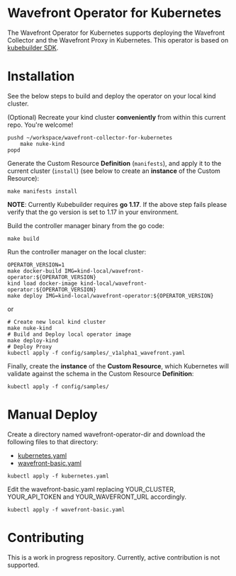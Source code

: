 # Wavefront Operator for Kubernetes

The Wavefront Operator for Kubernetes
supports deploying the Wavefront Collector and the Wavefront Proxy in Kubernetes.
This operator is based on [kubebuilder SDK](https://book.kubebuilder.io/).

# Installation

See the below steps to build and deploy the operator on your local kind cluster.

(Optional) Recreate your kind cluster **conveniently** from within this current repo.
You're welcome!
```
pushd ~/workspace/wavefront-collector-for-kubernetes
    make nuke-kind
popd
```

Generate the Custom Resource **Definition** (`manifests`),
and apply it to the current cluster (`install`)
(see below to create an **instance** of the Custom Resource):
```
make manifests install
```
**NOTE**: Currently Kubebuilder requires **go 1.17**. If the above step fails please verify that the go version is set to 1.17 in your environment.

Build the controller manager binary from the go code:
```
make build
```

Run the controller manager on the local cluster:
```
OPERATOR_VERSION=1
make docker-build IMG=kind-local/wavefront-operator:${OPERATOR_VERSION}
kind load docker-image kind-local/wavefront-operator:${OPERATOR_VERSION}
make deploy IMG=kind-local/wavefront-operator:${OPERATOR_VERSION}
```

or 

```
# Create new local kind cluster
make nuke-kind
# Build and Deploy local operator image
make deploy-kind
# Deploy Proxy
kubectl apply -f config/samples/_v1alpha1_wavefront.yaml 
```

Finally, create the **instance** of the **Custom Resource**,
which Kubernetes will validate against the schema in the Custom Resource **Definition**:
```
kubectl apply -f config/samples/
```

# Manual Deploy
Create a directory named wavefront-operator-dir and download the following files to that directory:
* [kubernetes.yaml](https://raw.githubusercontent.com/wavefrontHQ/wavefront-operator-for-kubernetes/main/deploy/kubernetes/kubernetes.yaml)
* [wavefront-basic.yaml](https://raw.githubusercontent.com/wavefrontHQ/wavefront-operator-for-kubernetes/main/deploy/kubernetes/samples/wavefront-basic.yaml)

```
kubectl apply -f kubernetes.yaml
```
Edit the wavefront-basic.yaml replacing YOUR_CLUSTER, YOUR_API_TOKEN and YOUR_WAVEFRONT_URL accordingly.
```
kubectl apply -f wavefront-basic.yaml
```

# Contributing

This is a work in progress repository.
Currently, active contribution is not supported.
